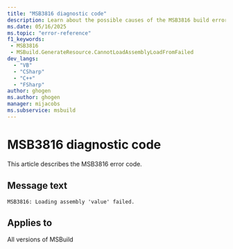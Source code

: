 ```yaml
---
title: "MSB3816 diagnostic code"
description: Learn about the possible causes of the MSB3816 build error, and get troubleshooting tips.
ms.date: 05/16/2025
ms.topic: "error-reference"
f1_keywords:
 - MSB3816
 - MSBuild.GenerateResource.CannotLoadAssemblyLoadFromFailed
dev_langs:
  - "VB"
  - "CSharp"
  - "C++"
  - "FSharp"
author: ghogen
ms.author: ghogen
manager: mijacobs
ms.subservice: msbuild
---
```


# MSB3816 diagnostic code

<!-- :::ErrorDefinitionDescription::: -->
<!-- :::editable-content name="introDescription"::: -->
This article describes the MSB3816 error code.
<!-- :::editable-content-end::: -->

## Message text

<!-- :::editable-content name="messageText"::: -->
`MSB3816: Loading assembly 'value' failed.`
<!-- :::editable-content-end::: -->
<!-- MSB3816: Loading assembly "{0}" failed. {1} -->

<!-- :::editable-content name="postOutputDescription"::: -->
<!--
{StrBegin="MSB3816: "}
-->
<!-- :::editable-content-end::: -->
<!-- :::ErrorDefinitionDescription-end::: -->

## Applies to

All versions of MSBuild
